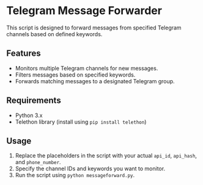 # Telegram Message Forwarder

This script is designed to forward messages from specified Telegram channels based on defined keywords.

## Features

- Monitors multiple Telegram channels for new messages.
- Filters messages based on specified keywords.
- Forwards matching messages to a designated Telegram group.

## Requirements

- Python 3.x
- Telethon library (install using `pip install telethon`)

## Usage

1. Replace the placeholders in the script with your actual `api_id`, `api_hash`, and `phone_number`.
2. Specify the channel IDs and keywords you want to monitor.
3. Run the script using `python messageforward.py`.
